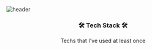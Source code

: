 ![header](https://capsule-render.vercel.app/api?type=rounded&color=auto&height=150&section=header&text=SangWook&fontSize=70&animation=fadeIn)

<h3 align="center">🛠 Tech Stack 🛠</h3>

<p align="center"> Techs that I've used at least once </p>

